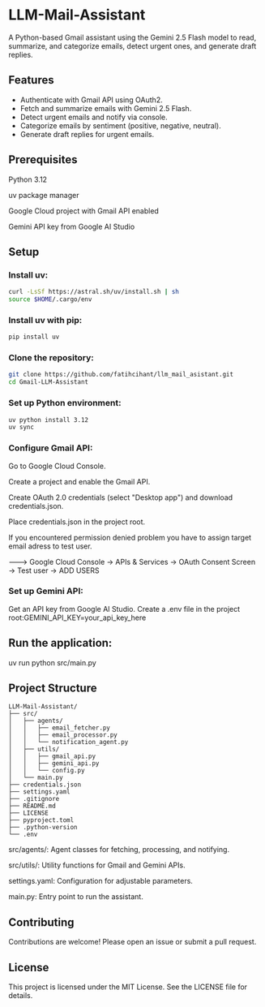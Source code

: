 # LLM-Mail-Assistant
A Python-based Gmail assistant using the Gemini 2.5 Flash model to read, summarize, and categorize emails, detect urgent ones, and generate draft replies.

## Features

- Authenticate with Gmail API using OAuth2.
- Fetch and summarize emails with Gemini 2.5 Flash.
- Detect urgent emails and notify via console.
- Categorize emails by sentiment (positive, negative, neutral).
- Generate draft replies for urgent emails.

## Prerequisites

Python 3.12

uv package manager

Google Cloud project with Gmail API enabled

Gemini API key from Google AI Studio

## Setup

### Install uv:
```bash
curl -LsSf https://astral.sh/uv/install.sh | sh
source $HOME/.cargo/env
```

### Install uv with pip:
```bash
pip install uv
```

### Clone the repository:
```bash
git clone https://github.com/fatihcihant/llm_mail_asistant.git
cd Gmail-LLM-Assistant
```

### Set up Python environment:
```bash
uv python install 3.12
uv sync
```


### Configure Gmail API:

Go to Google Cloud Console.

Create a project and enable the Gmail API.

Create OAuth 2.0 credentials (select "Desktop app") and download credentials.json.

Place credentials.json in the project root.

If you encountered permission denied problem you have to assign target email adress to test user.

---> Google Cloud Console → APIs & Services → OAuth Consent Screen → Test user → ADD USERS



### Set up Gemini API:

Get an API key from Google AI Studio.
Create a .env file in the project root:GEMINI_API_KEY=your_api_key_here




## Run the application:
uv run python src/main.py



## Project Structure

```
LLM-Mail-Assistant/
├── src/
│   ├── agents/
│   │   ├── email_fetcher.py
│   │   ├── email_processor.py
│   │   └── notification_agent.py
│   ├── utils/
│   │   ├── gmail_api.py
│   │   ├── gemini_api.py
│   │   └── config.py
│   └── main.py
├── credentials.json
├── settings.yaml
├── .gitignore
├── README.md
├── LICENSE
├── pyproject.toml
├── .python-version
└── .env

```


src/agents/: Agent classes for fetching, processing, and notifying.

src/utils/: Utility functions for Gmail and Gemini APIs.

settings.yaml: Configuration for adjustable parameters.

main.py: Entry point to run the assistant.

## Contributing
Contributions are welcome! Please open an issue or submit a pull request.

## License
This project is licensed under the MIT License. See the LICENSE file for details.
